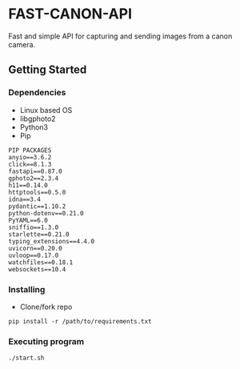 # FAST-CANON-API

Fast and simple API for capturing and sending images from a canon camera.

## Getting Started

### Dependencies

* Linux based OS
* libgphoto2
* Python3
* Pip

```
PIP PACKAGES
anyio==3.6.2
click==8.1.3
fastapi==0.87.0
gphoto2==2.3.4
h11==0.14.0
httptools==0.5.0
idna==3.4
pydantic==1.10.2
python-dotenv==0.21.0
PyYAML==6.0
sniffio==1.3.0
starlette==0.21.0
typing_extensions==4.4.0
uvicorn==0.20.0
uvloop==0.17.0
watchfiles==0.18.1
websockets==10.4
```

### Installing

* Clone/fork repo 
```
pip install -r /path/to/requirements.txt
```

### Executing program

```
./start.sh
```

